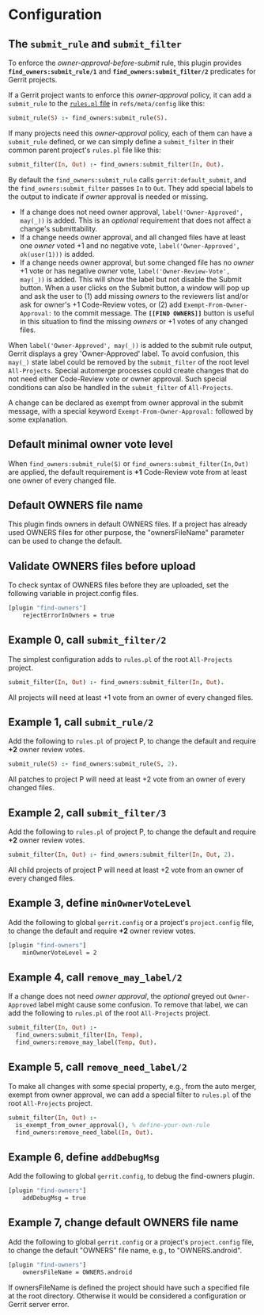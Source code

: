 Configuration
=============

## The **`submit_rule`** and **`submit_filter`**

To enforce the *owner-approval-before-submit* rule, this plugin provides
**`find_owners:submit_rule/1`** and **`find_owners:submit_filter/2`**
predicates for Gerrit projects.

If a Gerrit project wants to enforce this *owner-approval* policy,
it can add a `submit_rule` to the [`rules.pl`
file](https://gerrit-review.googlesource.com/Documentation/config-project-config.html#file-rules_pl)
in `refs/meta/config` like this:

```prolog
submit_rule(S) :- find_owners:submit_rule(S).
```

If many projects need this *owner-approval* policy,
each of them can have a `submit_rule` defined, or we can simply
define a `submit_filter` in their common parent project's
`rules.pl` file like this:

```prolog
submit_filter(In, Out) :- find_owners:submit_filter(In, Out).
```

By default the `find_owners:submit_rule` calls `gerrit:default_submit`,
and the `find_owners:submit_filter` passes `In` to `Out`.
They add special labels to the output to indicate if *owner* approval
is needed or missing.

* If a change does not need owner approval, `label('Owner-Approved', may(_))`
  is added. This is an *optional* requirement that does not affect
  a change's submittability.
* If a change needs owner approval, and all changed files have at least one
  *owner* voted +1 and no negative vote,
  `label('Owner-Approved', ok(user(1)))` is added.
* If a change needs owner approval, but some changed file has no *owner*
  +1 vote or has negative *owner* vote,
  `label('Owner-Review-Vote', may(_))` is added.
  This will show the label but not disable the Submit button.
  When a user clicks on the Submit button,
  a window will pop up and ask the user to
  (1) add missing *owners* to the reviewers list and/or
  ask for owner's +1 Code-Review votes, or
  (2) add `Exempt-From-Owner-Approval:` to the commit message.
  The **`[[FIND OWNERS]]`** button is useful in this situation to find
  the missing *owners* or +1 votes of any changed files.

When `label('Owner-Approved', may(_))` is added to the submit rule output,
Gerrit displays a grey 'Owner-Approved' label. To avoid confusion,
this `may(_)` state label could be removed by the `submit_filter` of
the root level `All-Projects`. Special automerge processes could
create changes that do not need either Code-Review vote or owner approval.
Such special conditions can also be handled in the `submit_filter`
of `All-Projects`.

A change can be declared as exempt from owner approval in the submit message,
with a special keyword `Exempt-From-Owner-Approval:` followed by some
explanation.

## Default minimal owner vote level

When `find_owners:submit_rule(S)` or `find_owners:submit_filter(In,Out)`
are applied, the default requirement is **+1** Code-Review
vote from at least one owner of every changed file.

## Default OWNERS file name

This plugin finds owners in default OWNERS files.
If a project has already used OWNERS files for other purpose,
the "ownersFileName" parameter can be used to change the default.

## Validate OWNERS files before upload

To check syntax of OWNERS files before they are uploaded,
set the following variable in project.config files.

```bash
[plugin "find-owners"]
    rejectErrorInOwners = true
```

## Example 0, call `submit_filter/2`

The simplest configuration adds to `rules.pl` of the root
`All-Projects` project.

```prolog
submit_filter(In, Out) :- find_owners:submit_filter(In, Out).
```

All projects will need at least +1 vote from an owner of every changed files.

## Example 1, call `submit_rule/2`

Add the following to `rules.pl` of project P,
to change the default and require **+2** owner review votes.

```prolog
submit_rule(S) :- find_owners:submit_rule(S, 2).
```

All patches to project P will need at least +2 vote from
an owner of every changed files.


## Example 2, call `submit_filter/3`

Add the following to `rules.pl` of project P,
to change the default and require **+2** owner review votes.

```prolog
submit_filter(In, Out) :- find_owners:submit_filter(In, Out, 2).
```

All child projects of project P will need at least +2 vote from
an owner of every changed files.

## Example 3, define `minOwnerVoteLevel`

Add the following to global `gerrit.config`
or a project's `project.config` file,
to change the default and require **+2** owner review votes.

```bash
[plugin "find-owners"]
    minOwnerVoteLevel = 2
```

## Example 4, call `remove_may_label/2`

If a change does not need *owner approval*, the *optional* greyed out
`Owner-Approved` label might cause some confusion.
To remove that label, we can add the following to `rules.pl` of
the root `All-Projects` project.

```prolog
submit_filter(In, Out) :-
  find_owners:submit_filter(In, Temp),
  find_owners:remove_may_label(Temp, Out).
```

## Example 5, call `remove_need_label/2`

To make all changes with some special property,
e.g., from the auto merger, exempt from owner approval,
we can add a special filter to `rules.pl` of the root `All-Projects` project.

```prolog
submit_filter(In, Out) :-
  is_exempt_from_owner_approval(), % define-your-own-rule
  find_owners:remove_need_label(In, Out).
```

## Example 6, define `addDebugMsg`

Add the following to global `gerrit.config`,
to debug the find-owners plugin.

```bash
[plugin "find-owners"]
    addDebugMsg = true
```

## Example 7, change default OWNERS file name

Add the following to global `gerrit.config`
or a project's `project.config` file,
to change the default "OWNERS" file name,
e.g., to "OWNERS.android".

```bash
[plugin "find-owners"]
    ownersFileName = OWNERS.android
```

If ownersFileName is defined the project should have such a specified file
at the root directory.
Otherwise it would be considered a configuration or Gerrit server error.
